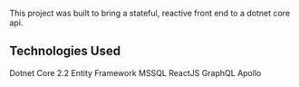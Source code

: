 This project was built to bring a stateful, reactive front end to a dotnet core api.

## Technologies Used

Dotnet Core 2.2
Entity Framework
MSSQL
ReactJS
GraphQL
Apollo